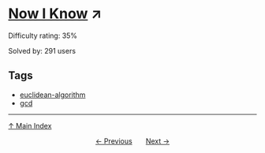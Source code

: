 # [Now I Know](https://projecteuler.net/problem=905) ↗️

Difficulty rating: 35%

Solved by: 291 users
## Tags

- [euclidean-algorithm](../tags/euclidean-algorithm.md)
- [gcd](../tags/gcd.md)



---

[↑ Main Index](../README.md)


<div align=center><a href='904.md'>← Previous</a> &nbsp;&nbsp; &nbsp;&nbsp;  <a href='906.md'>Next →</a></div>
